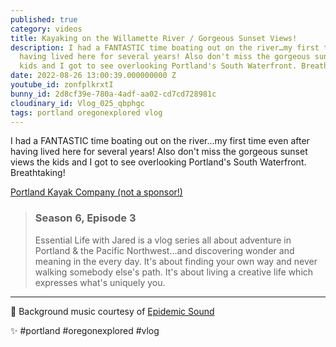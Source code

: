 ```yaml
---
published: true
category: videos
title: Kayaking on the Willamette River / Gorgeous Sunset Views!
description: I had a FANTASTIC time boating out on the river…my first time even after
  having lived here for several years! Also don't miss the gorgeous sunset views the
  kids and I got to see overlooking Portland's South Waterfront. Breathtaking!
date: 2022-08-26 13:00:39.000000000 Z
youtube_id: zonfplkrxtI
bunny_id: 2d8cf39e-780a-4adf-aa02-cd7cd728981c
cloudinary_id: Vlog_025_qbphgc
tags: portland oregonexplored vlog
---
```


I had a FANTASTIC time boating out on the river…my first time even after having lived here for several years! Also don't miss the gorgeous sunset views the kids and I got to see overlooking Portland's South Waterfront. Breathtaking!  
  
[Portland Kayak Company (not a sponsor!)](https://portlandkayak.com)

> ### Season 6, Episode 3
> 
> Essential Life with Jared is a vlog series all about adventure in Portland & the Pacific Northwest…and discovering wonder and meaning in the every day. It's about finding your own way and never walking somebody else's path. It's about living a creative life which expresses what's uniquely you.  

----

🎵 Background music courtesy of [Epidemic Sound](https://player.epidemicsound.com)

✨ #portland #oregonexplored #vlog 